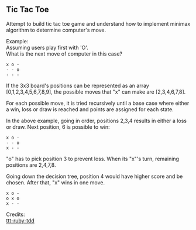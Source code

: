 ## Tic Tac Toe
Attempt to build tic tac toe game and understand how to implement minimax algorithm to determine computer's move.

Example:   
Assuming users play first with 'O'.   
What is the next move of computer in this case?
```
x o -
- - o
- - -
```
If the 3x3 board's positions can be represented as an array [0,1,2,3,4,5,6,7,8,9], the possible moves that "x" can make are [2,3,4,6,7,8].

For each possible move, it is tried recursively until a base case where either a win, loss or draw is reached and points are assigned for each state.

In the above example, going in order, positions 2,3,4 results in either a loss or draw. Next position, 6 is possible to win:
```
x o -
- - o
x - -
```
"o" has to pick position 3 to prevent loss. When its "x"'s turn, remaining positions are 2,4,7,8.

Going down the decision tree, position 4 would have higher score and be chosen. After that, "x" wins in one move.

```
x o -
o x o
x - -
```

Credits:   
[ttt-ruby-tdd](https://github.com/chongkim/ttt-ruby-tdd)
